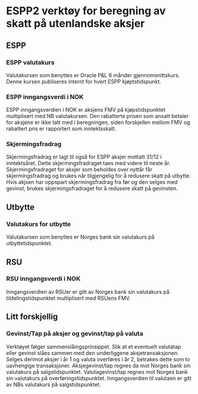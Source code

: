 # ESPP2 verktøy for beregning av skatt på utenlandske aksjer

## ESPP
### ESPP valutakurs
Valutakursen som benyttes er Oracle P&L 6 månder gjennomsnittskurs. Denne kursen publiseres internt for hvert ESPP kjøptstidspunkt.

### ESPP inngangsverdi i NOK
ESPP inngangsverdien i NOK er aksjens FMV på kjøpstidspunktet multiplisert med NB valutakursen.
Den rabatterte prisen som ansatt betaler for aksjene er ikke tatt med i beregningen, siden forskjellen
mellom FMV og rabattert pris er rapportert som inntektsskatt.

### Skjermingsfradrag
Skjermingsfradrag er lagt til også for ESPP aksjer mottatt 31/12 i inntektsåret. Dette skjermingsfradraget taes med videre til neste år.
Skjermingsfradraget for aksjer som beholdes over nyttår får skjermingsfradrag og brukes når tilgjengelig for å redusere skatt på utbytte. Hvis akjsen har oppspart skjermingsfradrag fra før og den selges med gevinst, brukes skjermingsfradraget for å redusere skatt på gevinsten.

## Utbytte
### Valutakurs for utbytte
Valutakursen som benyttes er Norges bank sin valutakurs på utbyttetidspunktet.

## RSU
### RSU inngangsverdi i NOK
Inngangsverdien av RSUer er gitt av Norges bank sin valutakurs på tildelingstidspunktet multiplisert med RSUens FMV.

## Litt forskjellig
### Gevinst/Tap på aksjer og gevinst/tap på valuta
Verktøyet følger sammenslåingsprinsippet. Slik at et eventuelt valutatap eller gevinst slåes sammen med den underliggene aksjetransaksjonen.
Selges derimot aksjer i år 1 og valuta overføres i år 2, betrakes dette som to uavhengige transaksjoner.
Aksjegevinst/tap regnes da mot Norges bank sin valutakurs på salgstidspunktet.
Valutagevinst/tap regnes mot Norges bank sin valutakurs på overføringstidspunktet.
Inngangsverdien til valutaen er gitt av NBs valutakurs på salgstidspunktet.

